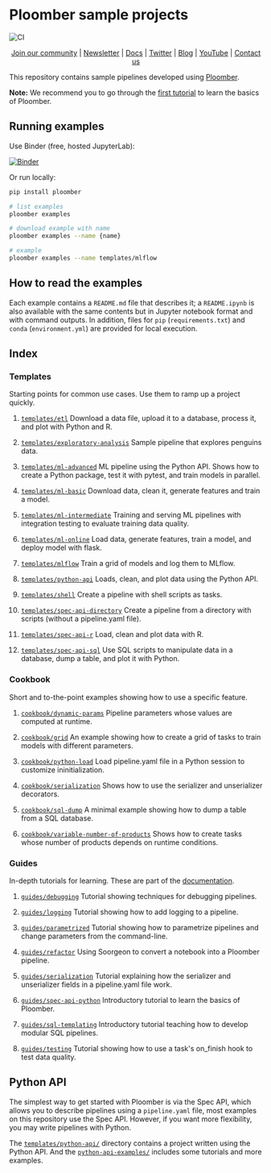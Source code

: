 # Ploomber sample projects

![CI](https://github.com/ploomber/projects/workflows/ci/badge.svg)

<p align="center">
  <a href="https://ploomber.io/community">Join our community</a>
  |
  <a href="https://www.getrevue.co/profile/ploomber">Newsletter</a>
  |
  <a href="https://docs.ploomber.io/">Docs</a>
  |
  <a href="https://twitter.com/intent/user?screen_name=ploomber">Twitter</a>
  |
  <a href="https://ploomber.io/">Blog</a>
  |
  <a href="https://www.youtube.com/channel/UCaIS5BMlmeNQE4-Gn0xTDXQ">YouTube</a>
  |
  <a href="mailto:contact@ploomber.io">Contact us</a>
</p>

This repository contains sample pipelines developed using [Ploomber](https://github.com/ploomber/ploomber).

**Note:** We recommend you to go through the [first tutorial](https://docs.ploomber.io/en/latest/get-started/spec-api-python.html) to learn the basics of Ploomber.

## Running examples

Use Binder (free, hosted JupyterLab):

[![Binder](https://mybinder.org/badge_logo.svg)](https://mybinder.org/v2/gh/ploomber/binder-env/main?urlpath=git-pull%3Frepo%3Dhttps%253A%252F%252Fgithub.com%252Fploomber%252Fprojects%26urlpath%3Dlab%252Ftree%252Fprojects%252FREADME.ipynb%26branch%3Dmaster)

Or run locally:

~~~sh
pip install ploomber

# list examples
ploomber examples

# download example with name
ploomber examples --name {name}

# example
ploomber examples --name templates/mlflow
~~~

## How to read the examples

Each example contains a `README.md` file that describes it; a `README.ipynb` is also available with the same contents but in Jupyter notebook format and with command outputs. In addition, files for `pip` (`requirements.txt`) and  `conda` (`environment.yml`) are provided for local execution.

## Index

### Templates

Starting points for common use cases. Use them to ramp up a project quickly.


1. [`templates/etl`](templates/etl/README.ipynb) Download a data file, upload it to a database, process it, and plot with Python and R.

2. [`templates/exploratory-analysis`](templates/exploratory-analysis/README.ipynb) Sample pipeline that explores penguins data.

3. [`templates/ml-advanced`](templates/ml-advanced/README.ipynb) ML pipeline using the Python API. Shows how to create a Python package, test it with pytest, and train models in parallel.

4. [`templates/ml-basic`](templates/ml-basic/README.ipynb) Download data, clean it, generate features and train a model.

5. [`templates/ml-intermediate`](templates/ml-intermediate/README.ipynb) Training and serving ML pipelines with integration testing to evaluate training data quality.

6. [`templates/ml-online`](templates/ml-online/README.ipynb) Load data, generate features, train a model, and deploy model with flask.

7. [`templates/mlflow`](templates/mlflow/README.ipynb) Train a grid of models and log them to MLflow.

8. [`templates/python-api`](templates/python-api/README.ipynb) Loads, clean, and plot data using the Python API.

9. [`templates/shell`](templates/shell/README.ipynb) Create a pipeline with shell scripts as tasks.

10. [`templates/spec-api-directory`](templates/spec-api-directory/README.ipynb) Create a pipeline from a directory with scripts (without a pipeline.yaml file).

11. [`templates/spec-api-r`](templates/spec-api-r/README.ipynb) Load, clean and plot data with R.

12. [`templates/spec-api-sql`](templates/spec-api-sql/README.ipynb) Use SQL scripts to manipulate data in a database, dump a table, and plot it with Python.


### Cookbook

Short and to-the-point examples showing how to use a specific feature.


1. [`cookbook/dynamic-params`](cookbook/dynamic-params/README.ipynb) Pipeline parameters whose values are computed at runtime.

2. [`cookbook/grid`](cookbook/grid/README.ipynb) An example showing how to create a grid of tasks to train models with different parameters.

3. [`cookbook/python-load`](cookbook/python-load/README.ipynb) Load pipeline.yaml file in a Python session to customize ininitialization.

4. [`cookbook/serialization`](cookbook/serialization/README.ipynb) Shows how to use the serializer and unserializer decorators.

5. [`cookbook/sql-dump`](cookbook/sql-dump/README.ipynb) A minimal example showing how to dump a table from a SQL database.

6. [`cookbook/variable-number-of-products`](cookbook/variable-number-of-products/README.ipynb) Shows how to create tasks whose number of products depends on runtime conditions.


### Guides

In-depth tutorials for learning.  These are part of the [documentation](https://docs.ploomber.io/en/latest/user-guide/index.html).


1. [`guides/debugging`](guides/debugging/README.ipynb) Tutorial showing techniques for debugging pipelines.

2. [`guides/logging`](guides/logging/README.ipynb) Tutorial showing how to add logging to a pipeline.

3. [`guides/parametrized`](guides/parametrized/README.ipynb) Tutorial showing how to parametrize pipelines and change parameters from the command-line.

4. [`guides/refactor`](guides/refactor/README.ipynb) Using Soorgeon to convert a notebook into a Ploomber pipeline.

5. [`guides/serialization`](guides/serialization/README.ipynb) Tutorial explaining how the serializer and unserializer fields in a pipeline.yaml file work.

6. [`guides/spec-api-python`](guides/first-pipeline/README.ipynb) Introductory tutorial to learn the basics of Ploomber.

7. [`guides/sql-templating`](guides/sql-templating/README.ipynb) Introductory tutorial teaching how to develop modular SQL pipelines.

8. [`guides/testing`](guides/testing/README.ipynb) Tutorial showing how to use a task's on_finish hook to test data quality.



## Python API

The simplest way to get started with Ploomber is via the Spec API, which allows you to describe pipelines using a `pipeline.yaml` file, most examples on this repository use the Spec API. However, if you want more flexibility, you may write pipelines with Python.

The [`templates/python-api/`](templates/python-api) directory contains a project written using the Python API. And the [`python-api-examples/`](python-api-examples) includes some tutorials and more examples.